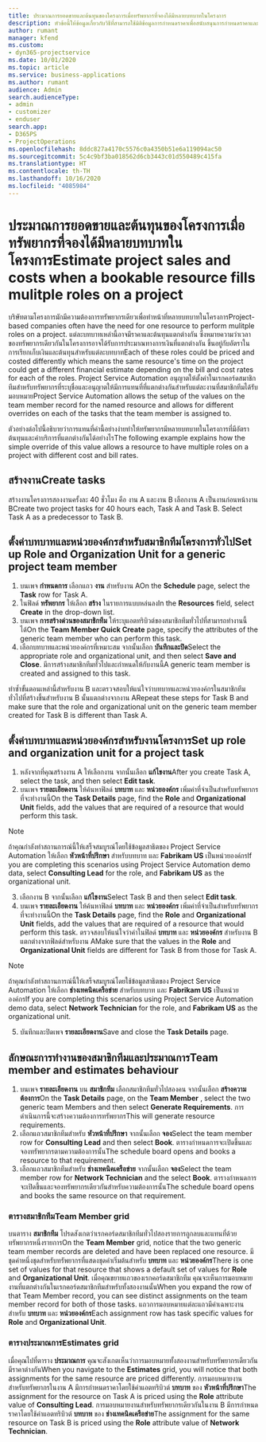 ```yaml
---
title: ประมาณการยอดขายและต้นทุนของโครงการเมื่อทรัพยากรที่จองได้มีหลายบทบาทในโครงการ
description: หัวข้อนี้ให้ข้อมูลเกี่ยวกับวิธีที่สามารถใช้มิติข้อมูลการกำหนดราคาเพื่อสนับสนุนการกำหนดราคาและการคิดต้นทุนสำหรับทรัพยากรที่มีหลายบทบาทในโครงการ
author: rumant
manager: kfend
ms.custom:
- dyn365-projectservice
ms.date: 10/01/2020
ms.topic: article
ms.service: business-applications
ms.author: rumant
audience: Admin
search.audienceType:
- admin
- customizer
- enduser
search.app:
- D365PS
- ProjectOperations
ms.openlocfilehash: 8ddc827a4170c5576c0a4350b51e6a119094ac50
ms.sourcegitcommit: 5c4c9bf3ba018562d6cb3443c01d550489c415fa
ms.translationtype: HT
ms.contentlocale: th-TH
ms.lasthandoff: 10/16/2020
ms.locfileid: "4085984"
---
```

# <a name="estimate-project-sales-and-costs-when-a-bookable-resource-fills-mulitple-roles-on-a-project"></a><span data-ttu-id="a6816-103">ประมาณการยอดขายและต้นทุนของโครงการเมื่อทรัพยากรที่จองได้มีหลายบทบาทในโครงการ</span><span class="sxs-lookup"><span data-stu-id="a6816-103">Estimate project sales and costs when a bookable resource fills mulitple roles on a project</span></span> 

<span data-ttu-id="a6816-104">บริษัทตามโครงการมักมีความต้องการทรัพยากรเดียวเพื่อทำหน้าที่หลายบทบาทในโครงการ</span><span class="sxs-lookup"><span data-stu-id="a6816-104">Project-based companies often have the need for one resource to perform mulitple roles on a project.</span></span> <span data-ttu-id="a6816-105">แต่ละบทบาทเหล่านี้อาจมีราคาและต้นทุนแตกต่างกัน ซึ่งหมายความว่าเวลาของทรัพยากรเดียวกันในโครงการอาจได้รับการประมาณทางการเงินที่แตกต่างกัน ขึ้นอยู่กับอัตราในการเรียกเก็บเงินและต้นทุนสำหรับแต่ละบทบาท</span><span class="sxs-lookup"><span data-stu-id="a6816-105">Each of these roles could be priced and costed differently which means the same resource's time on the project could get a different financial estimate depending on the bill and cost rates for each of the roles.</span></span> <span data-ttu-id="a6816-106">Project Service Automation อนุญาตให้ตั้งค่าในเรกคอร์ดสมาชิกทีมสำหรับทรัพยากรที่ระบุชื่อและอนุญาตให้มีการแทนที่ที่แตกต่างกันสำหรับแต่ละงานที่สมาชิกทีมได้รับมอบหมาย</span><span class="sxs-lookup"><span data-stu-id="a6816-106">Project Service Automation allows the setup of the values on the team member record for the named resource and allows for different overrides on each of the tasks that the team member is assigned to.</span></span>

<span data-ttu-id="a6816-107">ตัวอย่างต่อไปนี้อธิบายว่าการแทนที่ค่านี้อย่างง่ายทำให้ทรัพยากรมีหลายบทบาทในโครงการที่มีอัตราต้นทุนและค่าบริการที่แตกต่างกันได้อย่างไร</span><span class="sxs-lookup"><span data-stu-id="a6816-107">The following example  explains how the simple override of this value allows a resource to have multiple roles on a project with different cost and bill rates.</span></span>

## <a name="create-tasks"></a><span data-ttu-id="a6816-108">สร้างงาน</span><span class="sxs-lookup"><span data-stu-id="a6816-108">Create tasks</span></span>
<span data-ttu-id="a6816-109">สร้างงานโครงการสองงานครั้งละ 40 ชั่วโมง คือ งาน A และงาน B เลือกงาน A เป็นงานก่อนหน้างาน B</span><span class="sxs-lookup"><span data-stu-id="a6816-109">Create two project tasks for 40 hours each, Task A and Task B. Select Task A as a predecessor to Task B.</span></span>

## <a name="set-up-role-and-organization-unit-for-a-generic-project-team-member"></a><span data-ttu-id="a6816-110">ตั้งค่าบทบาทและหน่วยองค์กรสำหรับสมาชิกทีมโครงการทั่วไป</span><span class="sxs-lookup"><span data-stu-id="a6816-110">Set up Role and Organization Unit for a generic project team member</span></span>

1. <span data-ttu-id="a6816-111">บนเพจ **กำหนดการ** เลือกแถว **งาน** สำหรับงาน A</span><span class="sxs-lookup"><span data-stu-id="a6816-111">On the **Schedule** page, select the **Task** row for Task A.</span></span> 
2. <span data-ttu-id="a6816-112">ในฟิลด์ **ทรัพยากร** ให้เลือก **สร้าง** ในรายการแบบหล่นลง</span><span class="sxs-lookup"><span data-stu-id="a6816-112">In the **Resources** field, select **Create** in the drop-down list.</span></span>
3. <span data-ttu-id="a6816-113">บนเพจ **การสร้างด่วนของสมาชิกทีม** ให้ระบุแอตทริบิวต์ของสมาชิกทีมทั่วไปที่สามารถทำงานนี้ได้</span><span class="sxs-lookup"><span data-stu-id="a6816-113">On the **Team Member Quick Create** page, specify the attributes of the generic team member who can perform this task.</span></span>
4. <span data-ttu-id="a6816-114">เลือกบทบาทและหน่วยองค์กรที่เหมาะสม จากนั้นเลือก **บันทึกและปิด**</span><span class="sxs-lookup"><span data-stu-id="a6816-114">Select the appropriate role and organizational unit, and then select **Save and Close**.</span></span> <span data-ttu-id="a6816-115">มีการสร้างสมาชิกทีมทั่วไปและกำหนดให้กับงานนี้</span><span class="sxs-lookup"><span data-stu-id="a6816-115">A generic team member is created and assigned to this task.</span></span> 

<span data-ttu-id="a6816-116">ทำซ้ำขั้นตอนเหล่านี้สำหรับงาน B และตรวจสอบให้แน่ใจว่าบทบาทและหน่วยองค์กรในสมาชิกทีมทั่วไปที่สร้างขึ้นสำหรับงาน B นั้นแตกต่างจากงาน A</span><span class="sxs-lookup"><span data-stu-id="a6816-116">Repeat these steps for Task B and make sure that the role and organizational unit on the generic team member created for Task B is different than Task A.</span></span> 

## <a name="set-up-role-and-organization-unit-for-a-project-task"></a><span data-ttu-id="a6816-117">ตั้งค่าบทบาทและหน่วยองค์กรสำหรับงานโครงการ</span><span class="sxs-lookup"><span data-stu-id="a6816-117">Set up role and organization unit for a project task</span></span>

1. <span data-ttu-id="a6816-118">หลังจากที่คุณสร้างงาน A ให้เลือกงาน จากนั้นเลือก **แก้ไขงาน**</span><span class="sxs-lookup"><span data-stu-id="a6816-118">After you create Task A, select the task, and then select **Edit task**.</span></span>
2. <span data-ttu-id="a6816-119">บนเพจ **รายละเอียดงาน** ให้ค้นหาฟิลด์ **บทบาท** และ **หน่วยองค์กร** เพิ่มค่าที่จำเป็นสำหรับทรัพยากรที่จะทำงานนี้</span><span class="sxs-lookup"><span data-stu-id="a6816-119">On the **Task Details** page, find the **Role** and **Organizational Unit** fields, add the values that are required of a resource that would perform this task.</span></span> 

  > [!NOTE]
  > <span data-ttu-id="a6816-120">ถ้าคุณกำลังทำสถานการณ์นี้ให้เสร็จสมบูรณ์โดยใช้ข้อมูลสาธิตของ Project Service Automation ให้เลือก **หัวหน้าที่ปรึกษา** สำหรับบทบาท และ **Fabrikam US** เป็นหน่วยองค์กร</span><span class="sxs-lookup"><span data-stu-id="a6816-120">If you are completing this scenarios using Project Service Automation demo data, select **Consulting Lead** for the role, and **Fabrikam US** as the organizational unit.</span></span>

3. <span data-ttu-id="a6816-121">เลือกงาน B จากนั้นเลือก **แก้ไขงาน**</span><span class="sxs-lookup"><span data-stu-id="a6816-121">Select Task B and then select **Edit task**.</span></span>
4. <span data-ttu-id="a6816-122">บนเพจ **รายละเอียดงาน** ให้ค้นหาฟิลด์ **บทบาท** และ **หน่วยองค์กร** เพิ่มค่าที่จำเป็นสำหรับทรัพยากรที่จะทำงานนี้</span><span class="sxs-lookup"><span data-stu-id="a6816-122">On the **Task Details** page, find the **Role** and **Organizational Unit** fields, add the values that are required of a resource that would perform this task.</span></span> <span data-ttu-id="a6816-123">ตรวจสอบให้แน่ใจว่าค่าในฟิลด์ **บทบาท** และ **หน่วยองค์กร** สำหรับงาน B แตกต่างจากฟิลด์สำหรับงาน A</span><span class="sxs-lookup"><span data-stu-id="a6816-123">Make sure that the values in the **Role** and **Organizational Unit** fields are different for Task B from those for Task A.</span></span> 

  > [!NOTE]
  > <span data-ttu-id="a6816-124">ถ้าคุณกำลังทำสถานการณ์นี้ให้เสร็จสมบูรณ์โดยใช้ข้อมูลสาธิตของ Project Service Automation ให้เลือก **ช่างเทคนิคเครือข่าย** สำหรับบทบาท และ **Fabrikam US** เป็นหน่วยองค์กร</span><span class="sxs-lookup"><span data-stu-id="a6816-124">If you are completing this scenarios using Project Service Automation demo data, select **Network Technician** for the role, and **Fabrikam US** as the organizational unit.</span></span>

5. <span data-ttu-id="a6816-125">บันทึกและปิดเพจ **รายละเอียดงาน**</span><span class="sxs-lookup"><span data-stu-id="a6816-125">Save and close the **Task Details** page.</span></span> 

## <a name="team-member-and-estimates-behaviour"></a><span data-ttu-id="a6816-126">ลักษณะการทำงานของสมาชิกทีมและประมาณการ</span><span class="sxs-lookup"><span data-stu-id="a6816-126">Team member and estimates behaviour</span></span> 

1. <span data-ttu-id="a6816-127">บนเพจ **รายละเอียดงาน** บน **สมาชิกทีม** เลือกสมาชิกทีมทั่วไปสองคน จากนั้นเลือก **สร้างความต้องการ**</span><span class="sxs-lookup"><span data-stu-id="a6816-127">On the **Task Details** page, on the **Team Member** , select the two generic team Members and then select **Generate Requirements**.</span></span> <span data-ttu-id="a6816-128">การดำเนินการนี้จะสร้างความต้องการทรัพยากร</span><span class="sxs-lookup"><span data-stu-id="a6816-128">This will generate resource requirements.</span></span> 
2. <span data-ttu-id="a6816-129">เลือกแถวสมาชิกทีมสำหรับ **หัวหน้าที่ปรึกษา** จากนั้นเลือก **จอง**</span><span class="sxs-lookup"><span data-stu-id="a6816-129">Select the team member row for **Consulting Lead** and then select **Book**.</span></span> <span data-ttu-id="a6816-130">ตารางกำหนดการจะเปิดขึ้นและจองทรัพยากรตามความต้องการนั้น</span><span class="sxs-lookup"><span data-stu-id="a6816-130">The schedule board opens and books a resource to that requirement.</span></span>
3. <span data-ttu-id="a6816-131">เลือกแถวสมาชิกทีมสำหรับ **ช่างเทคนิคเครือข่าย** จากนั้นเลือก **จอง**</span><span class="sxs-lookup"><span data-stu-id="a6816-131">Select the team member row for **Network Technician** and the select **Book**.</span></span> <span data-ttu-id="a6816-132">ตารางกำหนดการจะเปิดขึ้นและจองทรัพยากรเดียวกันสำหรับความต้องการนั้น</span><span class="sxs-lookup"><span data-stu-id="a6816-132">The schedule board opens and books the same resource on that requirement.</span></span>

### <a name="team-member-grid"></a><span data-ttu-id="a6816-133">ตารางสมาชิกทีม</span><span class="sxs-lookup"><span data-stu-id="a6816-133">Team Member grid</span></span> 
<span data-ttu-id="a6816-134">บนตาราง **สมาชิกทีม** โปรดสังเกตว่าเรกคอร์ดสมาชิกทีมทั่วไปสองรายการถูกลบและแทนที่ด้วยทรัพยากรหนึ่งรายการ</span><span class="sxs-lookup"><span data-stu-id="a6816-134">On the **Team Member** grid, notice that the two generic team member records are deleted and have been replaced one resource.</span></span> <span data-ttu-id="a6816-135">มีชุดค่าหนึ่งชุดสำหรับทรัพยากรที่แสดงชุดค่าเริ่มต้นสำหรับ **บทบาท** และ **หน่วยองค์กร**</span><span class="sxs-lookup"><span data-stu-id="a6816-135">There is one set of values for that resource that shows a default set of values for **Role** and **Organizational Unit**.</span></span>
<span data-ttu-id="a6816-136">เมื่อคุณขยายแถวของเรกคอร์ดสมาชิกทีม คุณจะเห็นการมอบหมายงานที่แตกต่างกันในเรกคอร์ดสมาชิกทีมสำหรับทั้งสองงานนั้น</span><span class="sxs-lookup"><span data-stu-id="a6816-136">When you expand the row of that Team Member record, you can see distinct assignments on the team member record for both of those tasks.</span></span> <span data-ttu-id="a6816-137">แถวการมอบหมายแต่ละแถวมีค่าเฉพาะงานสำหรับ **บทบาท** และ **หน่วยองค์กร**</span><span class="sxs-lookup"><span data-stu-id="a6816-137">Each assignment row has task specific values for **Role** and **Organizational Unit**.</span></span> 

### <a name="estimates-grid"></a><span data-ttu-id="a6816-138">ตารางประมาณการ</span><span class="sxs-lookup"><span data-stu-id="a6816-138">Estimates grid</span></span> 
<span data-ttu-id="a6816-139">เมื่อคุณไปที่ตาราง **ประมาณการ** คุณจะสังเกตเห็นว่าการมอบหมายทั้งสองงานสำหรับทรัพยากรเดียวกันมีราคาต่างกัน</span><span class="sxs-lookup"><span data-stu-id="a6816-139">When you navigate to the **Estimates** grid, you will notice that both assignments for the same resource are priced differently.</span></span>
<span data-ttu-id="a6816-140">การมอบหมายงานสำหรับทรัพยากรในงาน A มีการกำหนดราคาโดยใช้ค่าแอตทริบิวต์ **บทบาท** ของ **หัวหน้าที่ปรึกษา**</span><span class="sxs-lookup"><span data-stu-id="a6816-140">The assignment for the resource on Task A is priced using the **Role** attribute value of **Consulting Lead**.</span></span> <span data-ttu-id="a6816-141">การมอบหมายงานสำหรับทรัพยากรเดียวกันในงาน B มีการกำหนดราคาโดยใช้ค่าแอตทริบิวต์ **บทบาท** ของ **ช่างเทคนิคเครือข่าย**</span><span class="sxs-lookup"><span data-stu-id="a6816-141">The assignment for the same resource on Task B is priced using the **Role** attribute value of **Network Technician**.</span></span>





